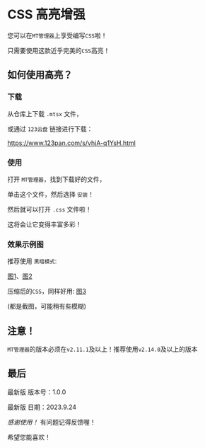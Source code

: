 # CSS 高亮增强
您可以在`MT管理器`上享受编写`CSS`啦！

只需要使用这款近乎完美的`CSS`高亮！

## 如何使用高亮？

### 下载

从仓库上下载 `.mtsx` 文件，

或通过 `123云盘` 链接进行下载：

https://www.123pan.com/s/vhjA-q1YsH.html

### 使用

打开 `MT管理器`，找到下载好的文件，

单击这个文件，然后选择 `安装`！

然后就可以打开 `.css` 文件啦！

这将会让它变得丰富多彩！

### 效果示例图

推荐使用 `黑暗模式`:

[图1]()、[图2]()

压缩后的`CSS`，同样好用:
[图3]()

(都是截图，可能稍有些模糊)

## 注意！

`MT管理器`的版本必须在`v2.11.1`及以上！推荐使用`v2.14.0`及以上的版本

## 最后

最新版 版本号：1.0.0

最新版 日期：2023.9.24

*感谢使用！* 有问题记得反馈喔！

希望您能喜欢！
